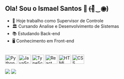 ## Ola! Sou o Ismael Santos 👋 (̶◉͛‿◉̶)

- 💼 Hoje trabalho como Supervisor de Controle
- 🏛️ Cursando Analise e Desenvolvimento de Sistemas
- 📚 Estudando Back-end
- 🖥️ Conhecimento em Front-end

<div style="display: inline_block"><br>
  <img align="center" alt="Python"    height="30" width="40" src="https://cdn.jsdelivr.net/gh/devicons/devicon@master/icons/python/python-original.svg">
  <img align="center" alt="JavaScript"height="30" width="40" src="https://cdn.jsdelivr.net/gh/devicons/devicon@master/icons/javascript/javascript-plain.svg">
  <img align="center" alt="TypeScript"height="30" width="40" src="https://cdn.jsdelivr.net/gh/devicons/devicon@master/icons/typescript/typescript-plain.svg">
  <img align="center" alt="React"     height="30" width="40" src="https://cdn.jsdelivr.net/gh/devicons/devicon@master/icons/react/react-original.svg">
  <img align="center" alt="HTML"      height="30" width="40" src="https://cdn.jsdelivr.net/gh/devicons/devicon@master/icons/html5/html5-original.svg">
  <img align="center" alt="CSS"       height="30" width="40" src="https://cdn.jsdelivr.net/gh/devicons/devicon@master/icons/css3/css3-original.svg">
</div>

<br/>

<div> 
  <a href="https://www.instagram.com/ismaels.pdf/" target="_blank"><img src="https://img.shields.io/badge/-Instagram-%23E4405F?style=for-the-badge&logo=instagram&logoColor=white" target="_blank"></a>
  <a href="https://www.linkedin.com/in/ismael-sousa1/" target="_blank"><img src="https://img.shields.io/badge/-LinkedIn-%230077B5?style=for-the-badge&logo=linkedin&logoColor=white" target="_blank"></a> 
</div>

<br/>
